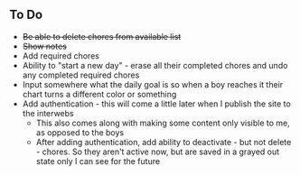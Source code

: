 ## To Do

* ~~Be able to delete chores from available list~~
* ~~Show notes~~
* Add required chores
* Ability to "start a new day" - erase all their completed chores and undo any completed required chores
* Input somewhere what the daily goal is so when a boy reaches it their chart turns a different color or something
* Add authentication - this will come a little later when I publish the site to the interwebs
  * This also comes along with making some content only visible to me, as opposed to the boys
  * After adding authentication, add ability to deactivate - but not delete - chores. So they aren't active now, but are saved in a grayed out state only I can see for the future